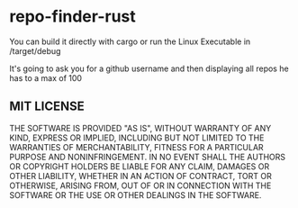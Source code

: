 # repo-finder-rust

You can build it directly with cargo or run the Linux Executable in /target/debug

It's going to ask you for a github username and then displaying all repos he has to a max of 100

## MIT LICENSE

THE SOFTWARE IS PROVIDED "AS IS", WITHOUT WARRANTY OF ANY KIND, EXPRESS OR IMPLIED, INCLUDING BUT NOT LIMITED TO THE WARRANTIES OF MERCHANTABILITY, FITNESS FOR A PARTICULAR PURPOSE AND NONINFRINGEMENT. IN NO EVENT SHALL THE AUTHORS OR COPYRIGHT HOLDERS BE LIABLE FOR ANY CLAIM, DAMAGES OR OTHER LIABILITY, WHETHER IN AN ACTION OF CONTRACT, TORT OR OTHERWISE, ARISING FROM, OUT OF OR IN CONNECTION WITH THE SOFTWARE OR THE USE OR OTHER DEALINGS IN THE SOFTWARE.